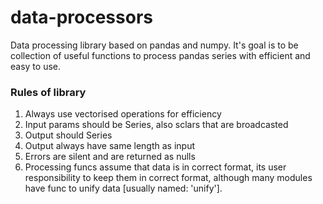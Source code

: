 # data-processors
Data processing library based on pandas and numpy. It's goal is to be
collection of useful functions to process pandas series with efficient
and easy to use.

### Rules of library
1. Always use vectorised operations for efficiency
1. Input params should be Series, also sclars that are broadcasted
1. Output should Series
1. Output always have same length as input
1. Errors are silent and are returned as nulls
1. Processing funcs assume that data is in correct format, its user responsibility to keep them in correct format, although many modules have func to unify data [usually named: 'unify'].
